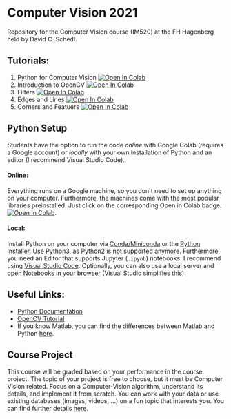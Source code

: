 # Computer Vision 2021
Repository for the Computer Vision course (IM520) at the FH Hagenberg held by David C. Schedl.

## Tutorials:
1. Python for Computer Vision [![Open In Colab](https://colab.research.google.com/assets/colab-badge.svg)](https://colab.research.google.com/github/schedldave/cv2021/blob/main/01_PythonTutorial.ipynb)
2. Introduction to OpenCV [![Open In Colab](https://colab.research.google.com/assets/colab-badge.svg)](https://colab.research.google.com/github/schedldave/cv2021/blob/main/02_OpenCV.ipynb)
3. Filters [![Open In Colab](https://colab.research.google.com/assets/colab-badge.svg)](https://colab.research.google.com/github/schedldave/cv2021/blob/main/03_Filters.ipynb)
4. Edges and Lines [![Open In Colab](https://colab.research.google.com/assets/colab-badge.svg)](https://colab.research.google.com/github/schedldave/cv2021/blob/main/04_Edges.ipynb)
5. Corners and Featuers [![Open In Colab](https://colab.research.google.com/assets/colab-badge.svg)](https://colab.research.google.com/github/schedldave/cv2021/blob/main/05_Features.ipynb)


## Python Setup

Students have the option to run the code *online* with Google Colab (requires a Google account) or *locally* with your own installation of Python and an editor (I recommend Visual Studio Code).

#### Online: 
Everything runs on a Google machine, so you don't need to set up anything on your computer. Furthermore, the machines come with the most popular libraries preinstalled. 
Just click on the corresponding Open in Colab badge: [![Open In Colab](https://colab.research.google.com/assets/colab-badge.svg)](#tutorials).

#### Local:
Install Python on your computer via [Conda/Miniconda](https://conda.io/projects/conda/en/latest/user-guide/install/windows.html) or the [Python Installer](https://www.python.org/downloads/). Use Python3, as Python2 is not supported anymore. Furthermore, you need an Editor that supports Jupyter (`.ipynb`)  notebooks. I recommend using [Visual Studio Code](https://code.visualstudio.com/download). Optionally, you can also use a local server and open [Notebooks in your browser](https://test-jupyter.readthedocs.io/en/latest/install.html) (Visual Studio simplifies this).

## Useful Links:
* [Python Documentation](https://docs.python.org/3.8/)
* [OpenCV Tutorial](https://docs.opencv.org/master/d9/df8/tutorial_root.html)
* If you know Matlab, you can find the differences between Matlab and Python [here](https://numpy.org/doc/stable/user/numpy-for-matlab-users.html).

## Course Project
This course will be graded based on your performance in the course project.
The topic of your project is free to choose, but it must be Computer Vision related. 
Focus on a Computer-Vision algorithm, understand its details, and implement it from scratch. 
You can work with your data or use existing databases (images, videos, …) on a fun topic that interests you. 
You can find further details [here](PROJECT.md).
